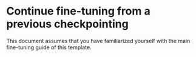 # Continue fine-tuning from a previous checkpointing

This document assumes that you have familiarized yourself with the main fine-tuning guide of this template.

